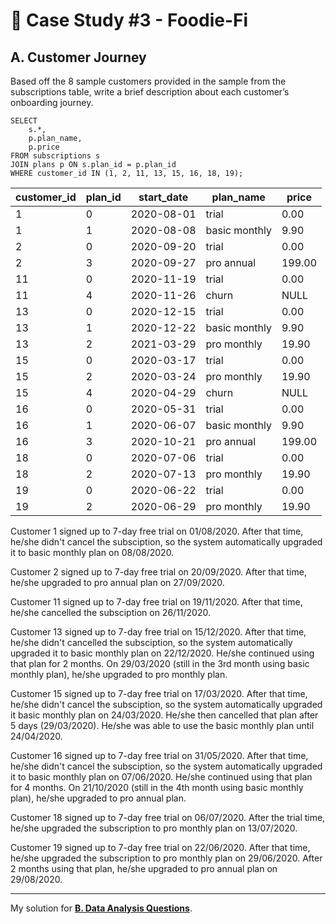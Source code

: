 # 🥑 Case Study #3 - Foodie-Fi
## A. Customer Journey
Based off the 8 sample customers provided in the sample from the subscriptions table, write a brief description about each customer’s onboarding journey.
```MySQL
SELECT 
	s.*,
	p.plan_name,
	p.price
FROM subscriptions s
JOIN plans p ON s.plan_id = p.plan_id
WHERE customer_id IN (1, 2, 11, 13, 15, 16, 18, 19);
```

| customer_id | plan_id | start_date | plan_name     | price   |
|-------------|---------|------------|---------------|---------|
| 1           | 0       | 2020-08-01 | trial         | 0.00    |
| 1           | 1       | 2020-08-08 | basic monthly | 9.90    |
| 2           | 0       | 2020-09-20 | trial         | 0.00    |
| 2           | 3       | 2020-09-27 | pro annual    | 199.00  |
| 11          | 0       | 2020-11-19 | trial         | 0.00    |
| 11          | 4       | 2020-11-26 | churn         | NULL    |
| 13          | 0       | 2020-12-15 | trial         | 0.00    |
| 13          | 1       | 2020-12-22 | basic monthly | 9.90    |
| 13          | 2       | 2021-03-29 | pro monthly   | 19.90   |
| 15          | 0       | 2020-03-17 | trial         | 0.00    |
| 15          | 2       | 2020-03-24 | pro monthly   | 19.90   |
| 15          | 4       | 2020-04-29 | churn         | NULL    |
| 16          | 0       | 2020-05-31 | trial         | 0.00    |
| 16          | 1       | 2020-06-07 | basic monthly | 9.90    |
| 16          | 3       | 2020-10-21 | pro annual    | 199.00  |
| 18          | 0       | 2020-07-06 | trial         | 0.00    |
| 18          | 2       | 2020-07-13 | pro monthly   | 19.90   |
| 19          | 0       | 2020-06-22 | trial         | 0.00    |
| 19          | 2       | 2020-06-29 | pro monthly   | 19.90   |

Customer 1 signed up to 7-day free trial on 01/08/2020. After that time, he/she didn't cancel the subsciption, so the system automatically upgraded it to basic monthly plan on 08/08/2020.

Customer 2 signed up to 7-day free trial on 20/09/2020. After that time, he/she upgraded to pro annual plan on 27/09/2020.

Customer 11 signed up to 7-day free trial on 19/11/2020. After that time, he/she cancelled the subsciption on 26/11/2020.

Customer 13 signed up to 7-day free trial on 15/12/2020. After that time, he/she didn't cancelled the subsciption, so the system automatically upgraded it to basic monthly plan on 22/12/2020. He/she continued using that plan for 2 months. On 29/03/2020 (still in the 3rd month using basic monthly plan), he/she upgraded to pro monthly plan.

Customer 15 signed up to 7-day free trial on 17/03/2020. After that time, he/she didn't cancel the subsciption, so the system automatically upgraded it basic monthly plan on 24/03/2020. He/she then cancelled that plan after 5 days (29/03/2020). He/she was able to use the basic monthly plan until 24/04/2020.

Customer 16 signed up to 7-day free trial on 31/05/2020. After that time, he/she didn't cancel the subsciption, so the system automatically upgraded it to basic monthly plan on 07/06/2020. He/she continued using that plan for 4 months. On 21/10/2020 (still in the 4th month using basic monthly plan), he/she upgraded to pro annual plan.

Customer 18 signed up to 7-day free trial on 06/07/2020. After the trial time, he/she upgraded the subscription to pro monthly plan on 13/07/2020.

Customer 19 signed up to 7-day free trial on 22/06/2020. After that time, he/she upgraded the subscription to pro monthly plan on 29/06/2020. After 2 months using that plan, he/she upgraded to pro annual plan on 29/08/2020.

---
My solution for **[B. Data Analysis Questions](https://github.com/PurushothamAbbili/8WeekSQLChallenge/blob/main/Case%20Study%20%233%20-%20Foodie-Fi/Solution/B.%20Data%20Analysis%20Questions.md)**.
